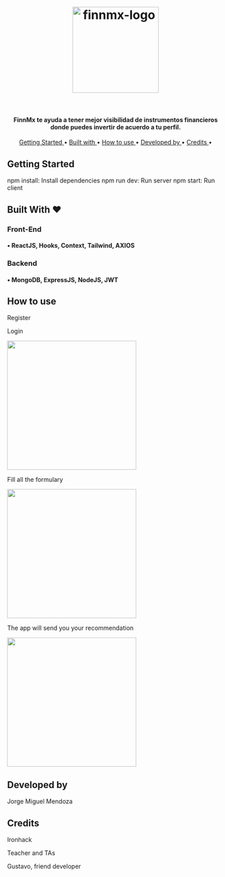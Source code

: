 
<h1 align="center">
  <br>
  <a href="https://competent-agnesi-9c644c.netlify.app/"><img src="https://res.cloudinary.com/dgg70srom/image/upload/v1587769562/logo_rauo61.png" alt="finnmx-logo" width="200"></a>
  <br>
  

  <br>
</h1>

<h4 align="center">FinnMx te ayuda a tener mejor visibilidad de instrumentos financieros donde puedes invertir de acuerdo a tu perfil.

</h4>

<p align="center">
  <a href="#key-features"> Getting Started </a> •
  <a href="#technologies"> Built with </a> •
  <a href="#how-to-use"> How to use </a> •
  <a href="#credits"> Developed by </a> •
  <a href="#credits"> Credits </a> •

</p>

## Getting Started

npm install: Install dependencies
npm run dev: Run server
npm start: Run client

## Built With ❤

### Front-End
#### • ReactJS, Hooks, Context, Tailwind, AXIOS

### Backend
#### • MongoDB, ExpressJS, NodeJS, JWT


## How to use

Register

Login

<img align="center" src="https://res.cloudinary.com/dgg70srom/image/upload/v1587771414/669906B1-CE3F-4987-A838-28AE95F73295_lq2ukq.png" alt="" width="300">

Fill all the formulary 

<img src="https://res.cloudinary.com/dgg70srom/image/upload/v1587771414/76F4058F-7A65-4CA8-8440-8ED6CCCE334B_i7wppg.png" alt="" width="300">

The app will send you your recommendation 

<img src="https://res.cloudinary.com/dgg70srom/image/upload/v1587771414/8DA30760-041E-43C2-95BF-BD0096BB8DA0_qo5bje.png" alt="" width="300">

## Developed by 

Jorge Miguel Mendoza

## Credits

Ironhack

Teacher and TAs 

Gustavo, friend developer
